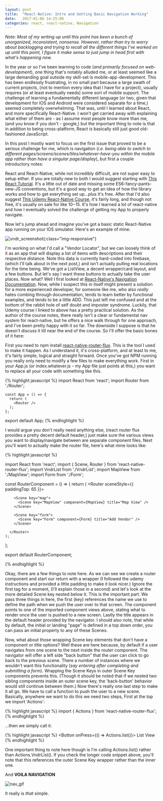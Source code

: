 ```yaml
---
layout: post
title:  "React-Native: Intro and Getting Basic Navigation Working"
date:   2017-01-06 14:25:00
categories: react, react-native, Navigation
---
```


*Note: Most of my writing up until this point has been a bunch of unorganized, inconsistent, nonsense. However, rather than try to worry about backlogging and trying to recall all the different things I've worked on up until this point, I figure it make sense to just jump in head first with what's happening now.*

  In the year or so I've been learning to code (*and primarily focused on web-development*), one thing that's notably alluded me, or at least seemed like a large demanding goal outside my skill-set is mobile-app-development. This has been endlessly frustrating, in no small part because a large swath of current projects, (not to mention every idea that I have for a project), usually requires (or at least eventually needs) some sort of mobile support. The challenge of learning a fundamentally different language (or two, given that development for IOS and Android were considered separate for a time,) seemed completely overwhelming. That was, until I learned about React, and more specifically React-Native. I won't get carried away with explaining what either of them are - as I assume most people know more than me, (and you know if you don't - google,) but the important thing to note is that in addition to being cross-platform, React is basically still just good old-fashioned JavaScript.

  In this post I mostly want to focus on the first issue that proved to be a serious challenge for me, which is navigation (*i.e. being able to switch to different pages/screens/scenes/tiles/whatever-have-you within the mobile app rather than have a singular page/display*), but first a couple introductory notes:

  React and React-Native, while not incredibly difficult, are not super easy to setup either. If you are totally new to both I would suggest starting with [This React Tutorial]. It's a little out of date and missing some ES6-fancy-pants-new-JS conventions, but it's a good way to get an idea of how the library works and how to get everything set up...plus it's free. After that I'd also suggest [This Udemy React-Native Course], it's fairly long, and though not free, it's usually on sale for like $10-$15. It's how I learned a lot of react-native and how I eventually solved the challenge of getting my App to properly navigate.

  Now let's jump ahead and imagine you've got a basic static React-Native app running on your IOS simulator. Here's an example of mine:

  ![vndr_screenshot](/img/navigation_vndr_screenshot.png){:class="img-responsive"}

  I'm working on what I'd call a "Vendor Locator", but we can loosely think of it as an app that will display a list of items with descriptions and their respective distance. Note this data is currently hard-coded into firebase, (which I'll talk about in the next post,) and isn't actually pulling real locations for the time being. We've got a ListView, a decent wrapper/card layout, and a few buttons. But let's say I want these buttons to actually take the user places. Now what? Well I first looked at [React-Native's Navigation Documentation]. Now, while I suspect this in itself might present a solution for a more experienced developer, for someone like me, who also *really* hates combing through documentation, tends to learn better by functional examples, and tends to be a little ADD. This just left me confused and at the bottom of the rabbit hole of self doubt and imposter syndrome. Luckily, that Udemy course I linked to above has a pretty practical solution. As the author of the course notes, there really isn't a clear or fundamental nav system for react-native, but he offers a nice walk through for one approach, and I've been pretty happy with it so far. The downside I suppose is that he doesn't discuss it till near the end of the course. So I'll offer the basic bones of it here:

  First you need to npm install [react-native-router-flux]. This is the tool I used to make it happen. As I understand it, it's cross-platform, and at least to me, it's fairly simple, logical and straight forward. Once you've got NPM running you really only need to modify a few files to make everything work. First in your App.js (or index.whatever.js - my App file just points at this,) you want to replace all your code with something like this.

  {% highlight javascript %}
  import React from 'react';
  import Router from './Router';


    const App = () => {
      return (
        <Router />
      );
    };

  export default App;
  {% endhighlight %}

  I would argue you don't really need anything else, (react router flux provides a pretty decent default header,) just make sure the various views you want to display/navigate between are separate component files.  Next you'll want to actually make the router file, here's what mine looks like:

  {% highlight javascript %}

  import React from 'react';
  import { Scene, Router } from 'react-native-router-flux';
  import VndrList from './VndrList';
  import MapView from './MapView';
  import Form from './Form';

  const RouterComponent = () => {
    return (
      <Router sceneStyle={{ paddingTop: 65 }}>
        <Scene key="list">
          <Scene key="VndrList" component={VndrList} title="List View" />
        </Scene>

        <Scene key="map">
          <Scene key="MapView" component={MapView} title="Map View" />
        </Scene>

        <Scene key="form">
          <Scene key="Form" component={Form} title="Add Vendor" />
        </Scene>

      </Router>
    );
  };

  export default RouterComponent;

  {% endhighlight %}

  Okay, there are a few things to note here. As we can see we create a router component and start our return with a <Router> wrapper (I followed the udemy instructions and provided a little padding to make it look nicer.) Ignore the first <Scene key> tag for a moment, (I'll explain those in a second) and let's look at the more detailed Scene key nested below it. This is the important part. We pass three things in here, the first (key) references the name we use to define the path when we push the user over to that screen. The component points to one of the imported component views above, stating what to render once the user is pushed to a new screen. Lastly the title appears in the default header provided by the navigator. I should also note, that while by default, the initial or landing "page" is defined in a top down order, you can pass an initial property to any of these Scenes.

  Now, what about those wrapping Scene key elements that don't have a component or title options?  Well these are here because, by default if a user navigates from one scene to the next inside the router component. The navigator will offer a left side "back button" that the user can click to go back to the previous scene. There a number of instances where we wouldn't want this functionality (*say entering after completing and submitting a form*). Wrapping the Scene Keys in outer Scene Key components prevents this. (Though it should be noted that if we nested two sibling components inside an outer scene key, the 'back-button' behavior would still continue between them.) Now there's really one last step to make it all go. We have to call a function to push the user to a new scene. Basically, anywhere we want to do this we need two steps, First at the top we import 'Actions':

  {% highlight javascript %}
    import { Actions } from 'react-native-router-flux';
  {% endhighlight %}

  ...then we simply call it:

  {% highlight javascript %}
    <Button onPress={() => Actions.list()}> List View </Button>
  {% endhighlight %}

  One important thing to note here though is I'm calling Actions.list() rather than Actions.VndrList(). If you check the longer code snippet above, you'll note that this references the outer Scene Key wrapper rather than the inner one.

  And **VOILA NAVIGATION**

  ![nav_gif](/img/nav_recording.gif)

  It really is *that* simple.  


  [This React Tutorial]: https://online.reacttraining.com/p/reactjsfundamentals
  [This Udemy React-Native Course]: https://www.udemy.com/the-complete-react-native-and-redux-course/
  [React-Native's Navigation Documentation]: https://facebook.github.io/react-native/docs/navigation.html
  [react-native-router-flux]: https://github.com/aksonov/react-native-router-flux
